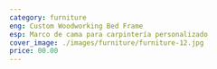 ```yaml
---
category: furniture
eng: Custom Woodworking Bed Frame
esp: Marco de cama para carpintería personalizado
cover_image: ./images/furniture/furniture-12.jpg
price: 00.00
---
```

 
